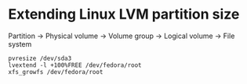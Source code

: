 # Extending Linux LVM partition size

Partition -> Physical volume -> Volume group -> Logical volume -> File system

```shell
pvresize /dev/sda3
lvextend -l +100%FREE /dev/fedora/root
xfs_growfs /dev/fedora/root
```
